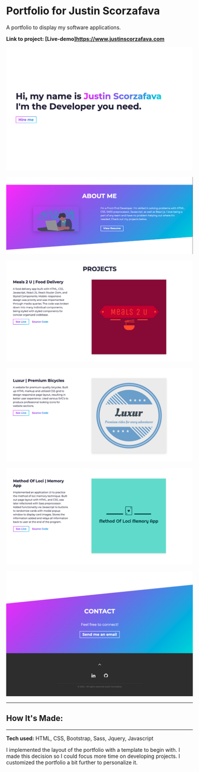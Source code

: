 # Portfolio for Justin Scorzafava

A portfolio to display my software applications.

**Link to project: [Live-demo]https://www.justinscorzafava.com**

![portfolio](src/assets/portfolio1.png)

![portfolio2](src/assets/portfolio2.png)

![portfolio5](src/assets/portfolio5.png)

![portfolio3](src/assets/portfolio3.png)

![portfolio4](src/assets/portfolio4.png)

![portfolio6](src/assets/portfolio6.png)

---

## **How It's Made:**

---

**Tech used:** HTML, CSS, Bootstrap, Sass, Jquery, Javascript

I implemented the layout of the portfolio with a template to begin with. I made this decision so I could focus more time on developing projects. I customized the portfolio a bit further to personalize it.
